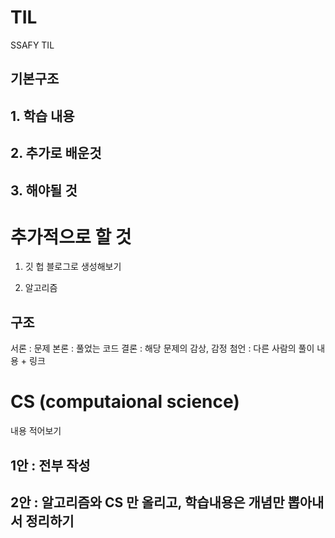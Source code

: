 # TIL

SSAFY TIL

## 기본구조

## 1. 학습 내용

## 2. 추가로 배운것

## 3. 해야될 것



# 추가적으로 할 것

1. 깃 헙 블로그로 생성해보기

2. 알고리즘

## 구조

서론 : 문제
본론 : 풀었는 코드
결론 : 해당 문제의 감상, 감정
첨언 : 다른 사람의 풀이 내용 + 링크

# CS (computaional science)

내용 적어보기

## 1안 : 전부 작성

## 2안 : 알고리즘와 CS 만 올리고, 학습내용은 개념만 뽑아내서 정리하기










